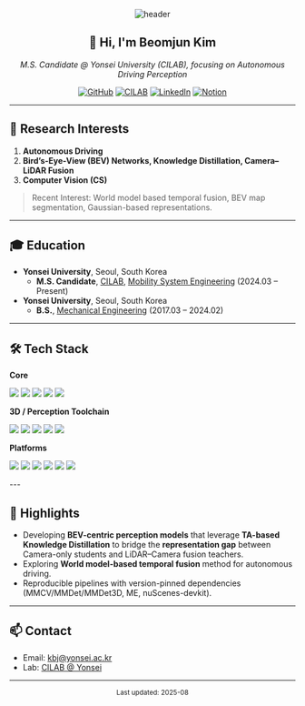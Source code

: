 <!-- Header -->
<p align="center">
  <img src="https://capsule-render.vercel.app/api?type=waving&color=auto&height=220&section=header&text=Beomjun%20Kim&fontSize=48&fontAlign=50&fontAlignY=35&animation=twinkling" alt="header"/>
</p>

<h2 align="center">👋 Hi, I'm Beomjun Kim</h2>
<p align="center">
  <em>M.S. Candidate @ Yonsei University (CILAB), focusing on Autonomous Driving Perception</em>
</p>

<p align="center">
  <a href="https://github.com/kxxbeomjun"><img alt="GitHub" src="https://img.shields.io/badge/GitHub-181717.svg?logo=github&logoColor=white"></a>
  <a href="https://cilab.yonsei.ac.kr/"><img alt="CILAB" src="https://img.shields.io/badge/CILAB-Yonsei-blue"></a>
  <a href="https://www.linkedin.com/in/beomjun-kim-profile/"><img alt="LinkedIn" src="https://img.shields.io/badge/LinkedIn-0A66C2.svg?logo=linkedin&logoColor=white"></a>
  <a href="#"><img alt="Notion" src="https://img.shields.io/badge/Notion-000000.svg?logo=notion&logoColor=white"></a>
</p>

---

## 🎯 Research Interests
1. **Autonomous Driving**  
2. **Bird’s-Eye-View (BEV) Networks, Knowledge Distillation, Camera–LiDAR Fusion**  
3. **Computer Vision (CS)**  

> Recent Interest: World model based temporal fusion, BEV map segmentation, Gaussian-based representations.

---

## 🎓 Education
- **Yonsei University**, Seoul, South Korea  
  - **M.S. Candidate**, <a href="https://cilab.yonsei.ac.kr/">CILAB</a>, <a href="https://vce.yonsei.ac.kr/vce/index.do">Mobility System Engineering</a> (2024.03 – Present)  
- **Yonsei University**, Seoul, South Korea  
  - **B.S.**, <a href="https://me.yonsei.ac.kr/me/index.do">Mechanical Engineering</a> (2017.03 – 2024.02)

---

## 🛠️ Tech Stack
**Core**  
<p>
  <img src="https://img.shields.io/badge/Python-3776AB.svg?logo=python&logoColor=white"/>
  <img src="https://img.shields.io/badge/PyTorch-EE4C2C.svg?logo=pytorch&logoColor=white"/>
  <img src="https://img.shields.io/badge/ROS-22314E.svg?logo=ros&logoColor=white"/>
  <img src="https://img.shields.io/badge/C-00599C.svg?logo=c&logoColor=white"/>
  <img src="https://img.shields.io/badge/C++-00599C.svg?logo=c%2B%2B&logoColor=white"/>
</p>

**3D / Perception Toolchain**  
<p>
  <img src="https://img.shields.io/badge/MMDetection-2.x-orange"/>
  <img src="https://img.shields.io/badge/MMDetection3D-1.x-orange"/>
  <img src="https://img.shields.io/badge/MMCV-1.x-informational"/>
  <img src="https://img.shields.io/badge/nuScenes-devkit-blue"/>
  <img src="https://img.shields.io/badge/MinkowskiEngine-NVIDIA-76B900"/>
</p>

**Platforms**  
<p>
  <img src="https://img.shields.io/badge/Ubuntu-E95420.svg?logo=ubuntu&logoColor=white"/>
  <img src="https://img.shields.io/badge/Linux-FCC624.svg?logo=linux&logoColor=black"/>
  <img src="https://img.shields.io/badge/Windows%2011-0078D4.svg?logo=windows11&logoColor=white"/>
  <img src="https://img.shields.io/badge/macOS-000000.svg?logo=apple&logoColor=white"/>
  <img src="https://img.shields.io/badge/AWS-232F3E.svg?logo=amazonaws&logoColor=white"/>
  <img src="https://img.shields.io/badge/Google%20Drive-4285F4.svg?logo=googledrive&logoColor=white"/>
</p>
---

## 📌 Highlights
- Developing **BEV-centric perception models** that leverage **TA-based Knowledge Distillation** to bridge the **representation gap** between Camera-only students and LiDAR–Camera fusion teachers.
- Exploring **World model-based temporal fusion** method for autonomous driving.
- Reproducible pipelines with version-pinned dependencies (MMCV/MMDet/MMDet3D, ME, nuScenes-devkit).

---

## 📫 Contact
- Email: kbj@yonsei.ac.kr
- Lab: <a href="https://cilab.yonsei.ac.kr/">CILAB @ Yonsei</a>

---

<p align="center">
  <sub>Last updated: <!-- date -->2025-08</sub>
</p>
